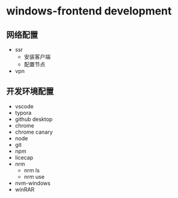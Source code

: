 # windows-frontend development
## 网络配置

- ssr
  - 安装客户端
  - 配置节点
- vpn

## 开发环境配置

- vscode
- typora
- github desktop
- chrome
- chrome canary
- node
- git
- npm
- licecap
- nrm 
  - nrm ls 
  - nrm use 
- nvm-windows
- winRAR
